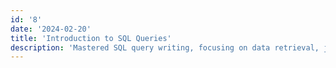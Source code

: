 ```yaml
---
id: '8'
date: '2024-02-20'
title: 'Introduction to SQL Queries'
description: 'Mastered SQL query writing, focusing on data retrieval, joins, and aggregation for effective database management.'
---
```


#